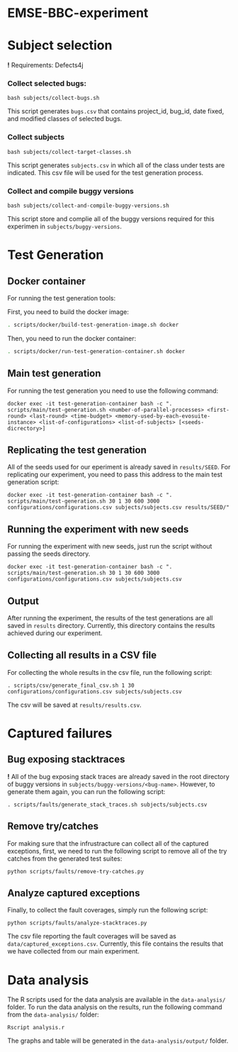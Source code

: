 # EMSE-BBC-experiment

# Subject selection
__!__ Requirements: Defects4j

### Collect selected bugs:

```
bash subjects/collect-bugs.sh
```

This script generates `bugs.csv` that contains project_id, bug_id, date fixed, and modified classes of selected bugs.

### Collect subjects

```
bash subjects/collect-target-classes.sh
```

This script generates `subjects.csv` in which all of the class under tests are indicated. This csv file will be used for the test generation process.

### Collect and compile buggy versions
```
bash subjects/collect-and-compile-buggy-versions.sh
```
This script store and complie all of the buggy versions required for this experimen in `subjects/buggy-versions`.


# Test Generation
## Docker container
For running the test generation tools:

First, you need to build the docker image:

```bash
. scripts/docker/build-test-generation-image.sh docker
```

Then, you need to run the docker container:
```bash
. scripts/docker/run-test-generation-container.sh docker
```
## Main test generation
For running the test generation you need to use the following command:
```
docker exec -it test-generation-container bash -c ". scripts/main/test-generation.sh <number-of-parallel-processes> <first-round> <last-round> <time-budget> <memory-used-by-each-evosuite-instance> <list-of-configurations> <list-of-subjects> [<seeds-dicrectory>]
```
## Replicating the test generation
All of the seeds used for our eperiment is already saved in `results/SEED`. For replicating our experiment, you need to pass this address to the main test generation script:

```
docker exec -it test-generation-container bash -c ". scripts/main/test-generation.sh 30 1 30 600 3000 configurations/configurations.csv subjects/subjects.csv results/SEED/"
```

## Running the experiment with new seeds
For running the experiment with new seeds, just run the script without passing the seeds directory.
```
docker exec -it test-generation-container bash -c ". scripts/main/test-generation.sh 30 1 30 600 3000 configurations/configurations.csv subjects/subjects.csv
```

## Output
After running the experiment, the results of the test generations are all saved in `results` directory.
Currently, this directory contains the results achieved during our experiment.

## Collecting all results in a CSV file
For collecting the whole results in the csv file, run the following script:
```
. scripts/csv/generate_final_csv.sh 1 30 configurations/configurations.csv subjects/subjects.csv
```
The csv will be saved at `results/results.csv`.

# Captured failures
## Bug exposing stacktraces
__!__ All of the bug exposing stack traces are already saved in the root directory of buggy versions in `subjects/buggy-versions/<bug-name>`. However, to generate them again, you can run the following script:
```
. scripts/faults/generate_stack_traces.sh subjects/subjects.csv
```
## Remove try/catches
For making sure that the infrustracture can collect all of the captured exceptions, first, we need to run the following script to remove all of the try catches from the generated test suites:
```
python scripts/faults/remove-try-catches.py
```

## Analyze captured exceptions
Finally, to collect the fault coverages, simply run the following script:
```
python scripts/faults/analyze-stacktraces.py
```

The csv file reporting the fault coverages will be saved as `data/captured_exceptions.csv`. Currently, this file contains the results that we have collected from our main experiment.


# Data analysis

The R scripts used for the data analysis are available in the `data-analysis/` folder. To run the data analysis on the results, run the following command from the `data-analysis/` folder:
```
Rscript analysis.r
```
The graphs and table will be generated in the `data-analysis/output/` folder.
